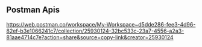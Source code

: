 ## Postman Apis

https://web.postman.co/workspace/My-Workspace~d5dde286-fee3-4d96-82ef-b3e1066241c7/collection/25930124-32bc533c-23a7-4556-a2a3-81aae4714c7e?action=share&source=copy-link&creator=25930124
